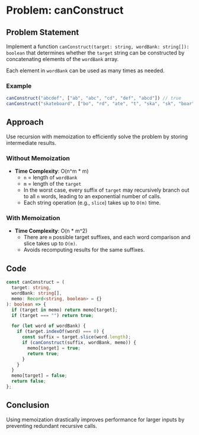 
# Problem: canConstruct

## Problem Statement

Implement a function `canConstruct(target: string, wordBank: string[]): boolean` that determines whether the `target` string can be constructed by concatenating elements of the `wordBank` array.

Each element in `wordBank` can be used as many times as needed.

### Example

```ts
canConstruct("abcdef", ["ab", "abc", "cd", "def", "abcd"]) // true
canConstruct("skateboard", ["bo", "rd", "ate", "t", "ska", "sk", "boar"]) // false
```

## Approach

Use recursion with memoization to efficiently solve the problem by storing intermediate results.

### Without Memoization

- **Time Complexity**: O(n^m * m)
  - `n` = length of `wordBank`
  - `m` = length of the `target`
  - In the worst case, every suffix of `target` may recursively branch out to all `n` words, leading to an exponential number of calls.
  - Each string operation (e.g., `slice`) takes up to `O(m)` time.

### With Memoization

- **Time Complexity**: O(n * m^2)
  - There are `m` possible target suffixes, and each word comparison and slice takes up to `O(m)`.
  - Avoids recomputing results for the same suffixes.

## Code

```ts
const canConstruct = (
  target: string,
  wordBank: string[],
  memo: Record<string, boolean> = {}
): boolean => {
  if (target in memo) return memo[target];
  if (target === "") return true;

  for (let word of wordBank) {
    if (target.indexOf(word) === 0) {
      const suffix = target.slice(word.length);
      if (canConstruct(suffix, wordBank, memo)) {
        memo[target] = true;
        return true;
      }
    }
  }
  memo[target] = false;
  return false;
};
```

## Conclusion

Using memoization drastically improves performance for larger inputs by preventing redundant recursive calls.
